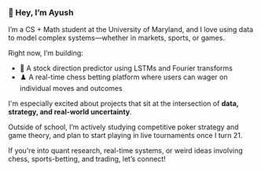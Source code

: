 ### 👋 Hey, I’m Ayush

I’m a CS + Math student at the University of Maryland, and I love using data to model complex systems—whether in markets, sports, or games.

Right now, I’m building:

- 🧠 A stock direction predictor using LSTMs and Fourier transforms  
- ♟️ A real-time chess betting platform where users can wager on individual moves and outcomes

I'm especially excited about projects that sit at the intersection of **data, strategy, and real-world uncertainty**.

Outside of school, I’m actively studying competitive poker strategy and game theory, and plan to start playing in live tournaments once I turn 21.

If you're into quant research, real-time systems, or weird ideas involving chess, sports-betting, and trading, let’s connect!
